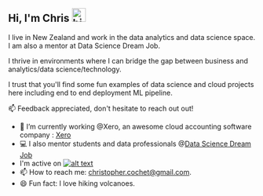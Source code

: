 ## Hi, I'm Chris <img src="https://user-images.githubusercontent.com/1303154/88677602-1635ba80-d120-11ea-84d8-d263ba5fc3c0.gif" width="28px" alt="hi">

I live in New Zealand and work in the data analytics and data science space. I am also a mentor at Data Science Dream Job.

I thrive in environments where I can bridge the gap between business and analytics/data science/technology.

I trust that you'll find some fun examples of data science and cloud projects here including end to end deployment ML pipeline.

:mailbox: Feedback appreciated, don't hesitate to reach out out!


- 🔭 I’m currently working @Xero, an awesome cloud accounting software company : [Xero](https://www.xero.com)
- :computer: I also mentor students and data professionals @[Data Science Dream Job](https://www.datasciencedreamjob.com)
- I'm active on <a href="https://www.linkedin.com/in/christophercochet/"> ![alt text](https://img.shields.io/badge/-LinkedIn-0e76a8?style=plastic&logo=linkedIn)</a>
- 📫 How to reach me: christopher.cochet@gmail.com.
- 😄 Fun fact: I love hiking volcanoes.


